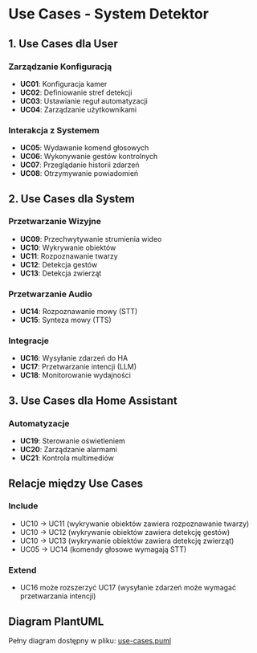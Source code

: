 # Use Cases - System Detektor

## 1. Use Cases dla User

### Zarządzanie Konfiguracją
- **UC01**: Konfiguracja kamer
- **UC02**: Definiowanie stref detekcji
- **UC03**: Ustawianie reguł automatyzacji
- **UC04**: Zarządzanie użytkownikami

### Interakcja z Systemem
- **UC05**: Wydawanie komend głosowych
- **UC06**: Wykonywanie gestów kontrolnych
- **UC07**: Przeglądanie historii zdarzeń
- **UC08**: Otrzymywanie powiadomień

## 2. Use Cases dla System

### Przetwarzanie Wizyjne
- **UC09**: Przechwytywanie strumienia wideo
- **UC10**: Wykrywanie obiektów
- **UC11**: Rozpoznawanie twarzy
- **UC12**: Detekcja gestów
- **UC13**: Detekcja zwierząt

### Przetwarzanie Audio
- **UC14**: Rozpoznawanie mowy (STT)
- **UC15**: Synteza mowy (TTS)

### Integracje
- **UC16**: Wysyłanie zdarzeń do HA
- **UC17**: Przetwarzanie intencji (LLM)
- **UC18**: Monitorowanie wydajności

## 3. Use Cases dla Home Assistant

### Automatyzacje
- **UC19**: Sterowanie oświetleniem
- **UC20**: Zarządzanie alarmami
- **UC21**: Kontrola multimediów

## Relacje między Use Cases

### Include
- UC10 → UC11 (wykrywanie obiektów zawiera rozpoznawanie twarzy)
- UC10 → UC12 (wykrywanie obiektów zawiera detekcję gestów)
- UC10 → UC13 (wykrywanie obiektów zawiera detekcję zwierząt)
- UC05 → UC14 (komendy głosowe wymagają STT)

### Extend
- UC16 może rozszerzyć UC17 (wysyłanie zdarzeń może wymagać przetwarzania intencji)

## Diagram PlantUML
Pełny diagram dostępny w pliku: [use-cases.puml](./use-cases.puml)